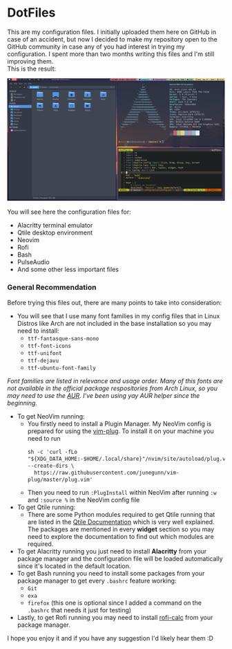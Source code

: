 # DotFiles

This are my configuration files. I initially uploaded them here on GitHub in case of an accident, but now I decided to make my repository open to the GitHub community in case any of you had interest in trying my configuration. I spent more than two months writing this files and I'm still improving them.<br />
This is the result:

![](README/screenshot.png)<br />

You will see here the configuration files for:
* Alacritty terminal emulator
* Qtile desktop environment
* Neovim
* Rofi
* Bash
* PulseAudio
* And some other less important files

### **General Recommendation**
Before trying this files out, there are many points to take into consideration:
* You will see that I use many font families in my config files that in Linux Distros like Arch are not included in the base installation so you may need to install:
  * <code>ttf-fantasque-sans-mono</code>
  * <code>ttf-font-icons</code>
  * <code>ttf-unifont</code>
  * <code>ttf-dejavu</code>
  * <code>ttf-ubuntu-font-family</code>
  
*Font families are listed in relevance and usage order. Many of this fonts are not available in the official package respositories from Arch Linux, so you may need to use the [AUR](https://wiki.archlinux.org/index.php/AUR_helpers). I've been using yay AUR helper since the beginning.*

* To get NeoVim running:
  * You firstly need to install a Plugin Manager. My NeoVim config is prepared for using the [vim-plug](https://github.com/junegunn/vim-plug). To install it on your machine you need to run 
    <pre><code>sh -c 'curl -fLo "${XDG_DATA_HOME:-$HOME/.local/share}"/nvim/site/autoload/plug.vim --create-dirs \
      https://raw.githubusercontent.com/junegunn/vim-plug/master/plug.vim'</code></pre>
  * Then you need to run <code>:PlugInstall</code> within NeoVim after running <code>:w</code> and <code>:source %</code> in the NeoVim config file
* To get Qtile running:
  * There are some Python modules required to get Qtile running that are listed in the [Qtile Documentation](http://docs.qtile.org/en/latest/) which is very well explained. The packages are mentioned in every **widget** section so you may need to explore the documentation to find out which modules are required.
* To get Alacritty running you just need to install **Alacritty** from your package manager and the configuration file will be loaded automatically since it's located in the default location.
* To get Bash running you need to install some packages from  your package manager to get every <code>.bashrc</code> feature working:
  * <code>Git</code>
  * <code>exa</code>
  * <code>firefox</code> (this one is optional since I added a command on the <code>.bashrc</code> that needs it just for testing)
* Lastly, to get Rofi running you may need to install [rofi-calc](https://github.com/svenstaro/rofi-calc) from your package manager.

I hope you enjoy it and if you have any suggestion I'd likely hear them :D
